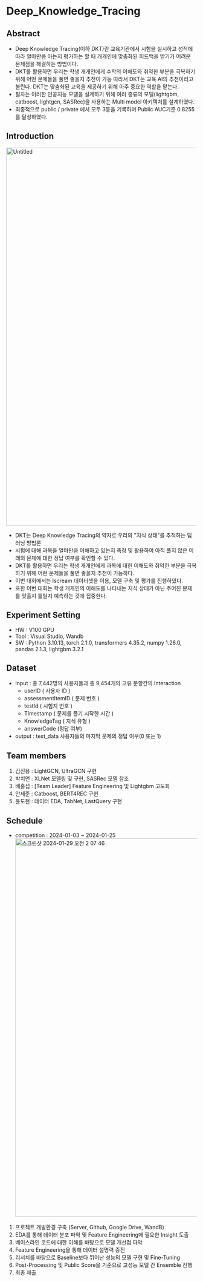 # Deep_Knowledge_Tracing

## **Abstract**

- Deep Knowledge Tracing(이하 DKT)란 교육기관에서 시험을 실시하고 성적에 따라 얼마만큼 아는지 평가하는 할 때 개개인에 맞춤화된 피드백을 받기가 어려운 문제점을 해결하는 방법이다.
- DKT를 활용하면 우리는 학생 개개인에게 수학의 이해도와 취약한 부분을 극복하기 위해 어떤 문제들을 풀면 좋을지 추천이 가능 따라서 DKT는 교육 AI의 추천이라고 불린다. DKT는 맞춤화된 교육을 제공하기 위해 아주 중요한 역할을 맡는다.
- 필자는 이러한 인공지능 모델을 설계하기 위해 여러 종류의 모델(lightgbm, catboost, lightgcn, SASRec)을 사용하는 Multi model 아키텍처를 설계하였다.
- 최종적으로 public / private 에서 모두 3등을 기록하며 Public AUC기준 0.8255를 달성하였다.

## Introduction
<img width="1000" alt="Untitled" src="https://github.com/Bae-hong-seob/Deep_Knowledge_Tracing/assets/49437396/b2c28c54-13d4-406e-8469-a793635dced7">
<br>

- DKT는 Deep Knowledge Tracing의 약자로 우리의 "지식 상태"를 추적하는 딥러닝 방법론  
- 시험에 대해 과목을 얼마만큼 이해하고 있는지 측정 및 활용하여 아직 풀지 않은 미래의 문제에 대한 정답 여부를 확인할 수 있다.  
- DKT를 활용하면 우리는 학생 개개인에게 과목에 대한 이해도와 취약한 부분을 극복하기 위해 어떤 문제들을 풀면 좋을지 추천이 가능하다.  
- 이번 대회에서는 Iscream 데이터셋을 이용, 모델 구축 및 평가를 진행하였다.  
- 또한 이번 대회는 학생 개개인의 이해도를 나타내는 지식 상태가 아닌 주어진 문제를 맞출지 틀릴지 예측하는 것에 집중한다.  

## Experiment Setting

- HW : V100 GPU  
- Tool : Visual Studio, Wandb  
- SW : Python 3.10.13, torch 2.1.0, transformers 4.35.2, numpy 1.26.0, pandas 2.1.3, lightgbm 3.2.1  

## Dataset

- Input : 총 7,442명의 사용자들과 총 9,454개의 고유 문항간의 Interaction  
    - userID ( 사용자 ID )  
    - assessmentItemID ( 문제 번호 )  
    - testId ( 시험지 번호 )  
    - Timestamp ( 문제를 풀기 시작한 시간 )  
    - KnowledgeTag ( 지식 유형 )  
    - answerCode (정답 여부)  
- output : test_data 사용자들의 마지막 문제의 정답 여부(0 또는 1)  

## Team members

1. 김진용 : LightGCN, UltraGCN 구현  
2. 박치언 : XLNet 모델링 및 구현, SASRec 모델 참조  
3. 배홍섭 : [Team Leader] Feature Engineering 및 Lightgbm 고도화  
4. 안제준 : Catboost, BERT4REC 구현  
5. 윤도현 : 데이터 EDA, TabNet, LastQuery 구현  

## Schedule

- competition : 2024-01-03 ~ 2024-01-25
<img width="1000" alt="스크린샷 2024-01-29 오전 2 07 46" src="https://github.com/Bae-hong-seob/Deep_Knowledge_Tracing/assets/49437396/75f2bafb-3e6d-4bca-b91a-c2ec340eab43"><br>

1. 프로젝트 개발환경 구축 (Server, Github, Google Drive, WandB)
2. EDA를 통해 데이터 분포 파악 및 Feature Engineering에 필요한 Insight 도출
3. 베이스라인 코드에 대한 이해를 바탕으로 모델 개선점 파악
4. Feature Engineering을 통해 데이터 설명력 증진
5. 리서치를 바탕으로 Baseline보다 뛰어난 성능의 모델 구현 및 Fine-Tuning
6. Post-Processing 및 Public Score을 기준으로 고성능 모델 간 Ensemble 진행
7. 최종 제출
